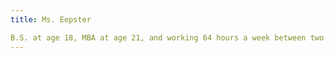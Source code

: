 ```yaml
---
title: Ms. Eepster

B.S. at age 18, MBA at age 21, and working 64 hours a week between two jobs.
---
```


